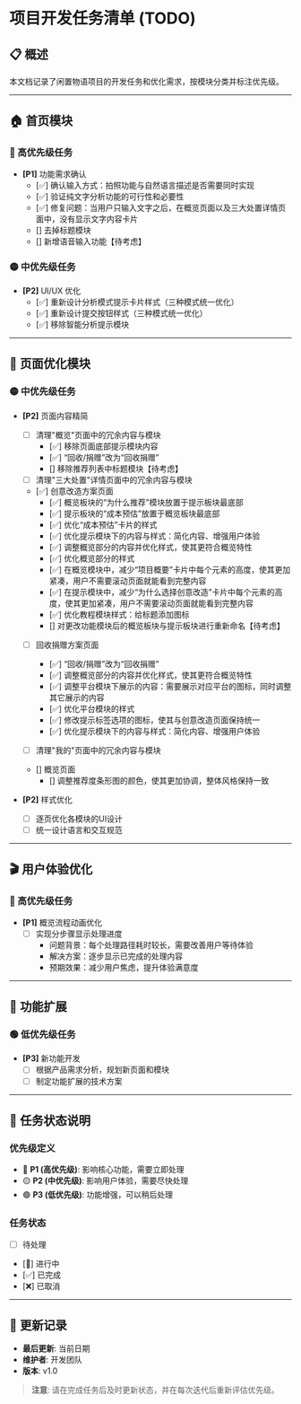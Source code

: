 # 项目开发任务清单 (TODO)

## 📋 概述
本文档记录了闲置物语项目的开发任务和优化需求，按模块分类并标注优先级。

---

## 🏠 首页模块

### 🔴 高优先级任务
- **[P1]** 功能需求确认
  - [✅] 确认输入方式：拍照功能与自然语言描述是否需要同时实现
  - [✅] 验证纯文字分析功能的可行性和必要性
  - [✅] 修复问题：当用户只输入文字之后，在概览页面以及三大处置详情页面中，没有显示文字内容卡片
  - [] 去掉标题模块
  - [] 新增语音输入功能【待考虑】

### 🟡 中优先级任务
- **[P2]** UI/UX 优化
  - [✅] 重新设计分析模式提示卡片样式（三种模式统一优化）
  - [✅] 重新设计提交按钮样式（三种模式统一优化）
  - [✅] 移除智能分析提示模块

---

## 📱 页面优化模块

### 🟡 中优先级任务
- **[P2]** 页面内容精简
  - [ ] 清理"概览"页面中的冗余内容与模块
      - [✅] 移除页面底部提示模块内容
      - [✅] “回收/捐赠”改为“回收捐赠”
      - [] 移除推荐列表中标题模块【待考虑】
  - [ ] 清理"三大处置"详情页面中的冗余内容与模块
  - [✅] 创意改造方案页面
      - [✅] 概览板块的“为什么推荐”模块放置于提示板块最底部
      - [✅] 提示板块的“成本预估”放置于概览板块最底部
      - [✅] 优化“成本预估”卡片的样式
      - [✅] 优化提示模块下的内容与样式：简化内容、增强用户体验
      - [✅] 调整概览部分的内容并优化样式，使其更符合概览特性
      - [✅] 优化概览部分的样式
      - [✅] 在概览模块中，减少“项目概要”卡片中每个元素的高度，使其更加紧凑，用户不需要滚动页面就能看到完整内容
      - [✅] 在提示模块中，减少“为什么选择创意改造”卡片中每个元素的高度，使其更加紧凑，用户不需要滚动页面就能看到完整内容
      - [✅] 优化教程模块样式：给标题添加图标
      - [] 对更改功能模块后的概览板块与提示板块进行重新命名【待考虑】
  - [ ] 回收捐赠方案页面
      - [✅] “回收/捐赠”改为“回收捐赠”
      - [✅] 调整概览部分的内容并优化样式，使其更符合概览特性
      - [✅] 调整平台模块下展示的内容：需要展示对应平台的图标，同时调整其它展示的内容
      - [✅] 优化平台模块的样式
      - [✅] 修改提示标签选项的图标，使其与创意改造页面保持统一
      - [✅] 优化提示模块下的内容与样式：简化内容、增强用户体验


  - [ ] 清理"我的"页面中的冗余内容与模块
  - [] 概览页面
      - [] 调整推荐度条形图的颜色，使其更加协调，整体风格保持一致
   

- **[P2]** 样式优化
  - [ ] 逐页优化各模块的UI设计
  - [ ] 统一设计语言和交互规范

---

## 🎬 用户体验优化

### 🔴 高优先级任务
- **[P1]** 概览流程动画优化
  - [ ] 实现分步骤显示处理进度
    - 问题背景：每个处理路径耗时较长，需要改善用户等待体验
    - 解决方案：逐步显示已完成的处理内容
    - 预期效果：减少用户焦虑，提升体验满意度

---

## 🔧 功能扩展

### 🟢 低优先级任务
- **[P3]** 新功能开发
  - [ ] 根据产品需求分析，规划新页面和模块
  - [ ] 制定功能扩展的技术方案

---

## 📝 任务状态说明

### 优先级定义
- 🔴 **P1 (高优先级)**: 影响核心功能，需要立即处理
- 🟡 **P2 (中优先级)**: 影响用户体验，需要尽快处理
- 🟢 **P3 (低优先级)**: 功能增强，可以稍后处理

### 任务状态
- [ ] 待处理
- [🚧] 进行中
- [✅] 已完成
- [❌] 已取消

---

## 📅 更新记录
- **最后更新**: 当前日期
- **维护者**: 开发团队
- **版本**: v1.0

> **注意**: 请在完成任务后及时更新状态，并在每次迭代后重新评估优先级。